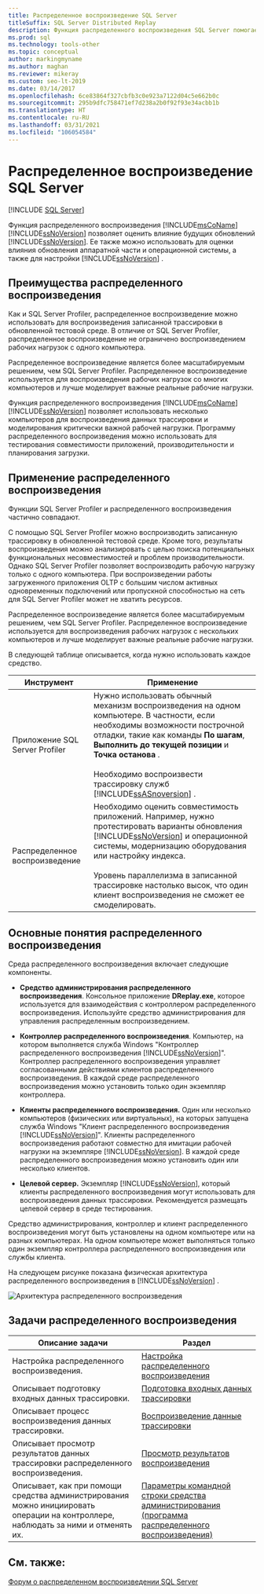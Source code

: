 ```yaml
---
title: Распределенное воспроизведение SQL Server
titleSuffix: SQL Server Distributed Replay
description: Функция распределенного воспроизведения SQL Server помогает оценить влияние будущих обновлений на SQL Server, оборудование и операционную систему, а также настройку SQL Server.
ms.prod: sql
ms.technology: tools-other
ms.topic: conceptual
author: markingmyname
ms.author: maghan
ms.reviewer: mikeray
ms.custom: seo-lt-2019
ms.date: 03/14/2017
ms.openlocfilehash: 6ce83864f327cbfb3c0e923a7122d04c5e662b0c
ms.sourcegitcommit: 295b9dfc758471ef7d238a2b0f92f93e34acbb1b
ms.translationtype: HT
ms.contentlocale: ru-RU
ms.lasthandoff: 03/31/2021
ms.locfileid: "106054584"
---
```

# <a name="sql-server-distributed-replay"></a>Распределенное воспроизведение SQL Server

 [!INCLUDE [SQL Server](../../includes/applies-to-version/sqlserver.md)]

Функция распределенного воспроизведения [!INCLUDE[msCoName](../../includes/msconame-md.md)] [!INCLUDE[ssNoVersion](../../includes/ssnoversion-md.md)] позволяет оценить влияние будущих обновлений [!INCLUDE[ssNoVersion](../../includes/ssnoversion-md.md)]. Ее также можно использовать для оценки влияния обновления аппаратной части и операционной системы, а также для настройки [!INCLUDE[ssNoVersion](../../includes/ssnoversion-md.md)] .

## <a name="benefits-of-distributed-replay"></a>Преимущества распределенного воспроизведения

Как и SQL Server Profiler, распределенное воспроизведение можно использовать для воспроизведения записанной трассировки в обновленной тестовой среде. В отличие от SQL Server Profiler, распределенное воспроизведение не ограничено воспроизведением рабочих нагрузок с одного компьютера.

Распределенное воспроизведение является более масштабируемым решением, чем SQL Server Profiler. Распределенное воспроизведение используется для воспроизведения рабочих нагрузок со многих компьютеров и лучше моделирует важные реальные рабочие нагрузки.

Функция распределенного воспроизведения [!INCLUDE[msCoName](../../includes/msconame-md.md)] [!INCLUDE[ssNoVersion](../../includes/ssnoversion-md.md)] позволяет использовать несколько компьютеров для воспроизведения данных трассировки и моделирования критически важной рабочей нагрузки. Программу распределенного воспроизведения можно использовать для тестирования совместимости приложений, производительности и планирования загрузки.

## <a name="when-to-use-distributed-replay"></a>Применение распределенного воспроизведения

Функции SQL Server Profiler и распределенного воспроизведения частично совпадают.

С помощью SQL Server Profiler можно воспроизводить записанную трассировку в обновленной тестовой среде. Кроме того, результаты воспроизведения можно анализировать с целью поиска потенциальных функциональных несовместимостей и проблем производительности. Однако SQL Server Profiler позволяет воспроизводить рабочую нагрузку только с одного компьютера. При воспроизведении работы загруженного приложения OLTP с большим числом активных одновременных подключений или пропускной способностью на сеть для SQL Server Profiler может не хватить ресурсов.

Распределенное воспроизведение является более масштабируемым решением, чем SQL Server Profiler. Распределенное воспроизведение используется для воспроизведения рабочих нагрузок с нескольких компьютеров и лучше моделирует важные реальные рабочие нагрузки.

В следующей таблице описывается, когда нужно использовать каждое средство.

|Инструмент|Применение|
|----------|---------------|
| Приложение SQL Server Profiler | Нужно использовать обычный механизм воспроизведения на одном компьютере. В частности, если необходимы возможности построчной отладки, такие как команды **По шагам**, **Выполнить до текущей позиции** и **Точка останова** .<br /><br /> Необходимо воспроизвести трассировку служб [!INCLUDE[ssASnoversion](../../includes/ssasnoversion-md.md)] . |
| Распределенное воспроизведение |Необходимо оценить совместимость приложений. Например, нужно протестировать варианты обновления [!INCLUDE[ssNoVersion](../../includes/ssnoversion-md.md)] и операционной системы, модернизацию оборудования или настройку индекса.<br /><br /> Уровень параллелизма в записанной трассировке настолько высок, что один клиент воспроизведения не сможет ее смоделировать.|  

## <a name="distributed-replay-concepts"></a>Основные понятия распределенного воспроизведения

Среда распределенного воспроизведения включает следующие компоненты.  

- **Средство администрирования распределенного воспроизведения**. Консольное приложение **DReplay.exe**, которое используется для взаимодействия с контроллером распределенного воспроизведения. Используйте средство администрирования для управления распределенным воспроизведением.  

- **Контроллер распределенного воспроизведения**. Компьютер, на котором выполняется служба Windows "Контроллер распределенного воспроизведения [!INCLUDE[ssNoVersion](../../includes/ssnoversion-md.md)]". Контроллер распределенного воспроизведения управляет согласованными действиями клиентов распределенного воспроизведения. В каждой среде распределенного воспроизведения можно установить только один экземпляр контроллера.  

- **Клиенты распределенного воспроизведения.** Один или несколько компьютеров (физических или виртуальных), на которых запущена служба Windows "Клиент распределенного воспроизведения [!INCLUDE[ssNoVersion](../../includes/ssnoversion-md.md)]". Клиенты распределенного воспроизведения работают совместно для имитации рабочей нагрузки на экземпляре [!INCLUDE[ssNoVersion](../../includes/ssnoversion-md.md)]. В каждой среде распределенного воспроизведения можно установить один или несколько клиентов.  

- **Целевой сервер.** Экземпляр [!INCLUDE[ssNoVersion](../../includes/ssnoversion-md.md)], который клиенты распределенного воспроизведения могут использовать для воспроизведения данных трассировки. Рекомендуется размещать целевой сервер в среде тестирования.

Средство администрирования, контроллер и клиент распределенного воспроизведения могут быть установлены на одном компьютере или на разных компьютерах. На одном компьютере может выполняться только один экземпляр контроллера распределенного воспроизведения или службы клиента.

На следующем рисунке показана физическая архитектура распределенного воспроизведения в [!INCLUDE[ssNoVersion](../../includes/ssnoversion-md.md)] .  

![Архитектура распределенного воспроизведения](../../tools/distributed-replay/media/distributedreplayarch.gif "Архитектура распределенного воспроизведения")  

## <a name="distributed-replay-tasks"></a>Задачи распределенного воспроизведения

|Описание задачи|Раздел|  
|----------------------|-----------|
| Настройка распределенного воспроизведения. | [Настройка распределенного воспроизведения](../../tools/distributed-replay/configure-distributed-replay.md) |
| Описывает подготовку входных данных трассировки. | [Подготовка входных данных трассировки](../../tools/distributed-replay/prepare-the-input-trace-data.md) |
| Описывает процесс воспроизведения данных трассировки. |[Воспроизведение данные трассировки](../../tools/distributed-replay/replay-trace-data.md) | 
| Описывает просмотр результатов данных трассировки распределенного воспроизведения. |[Просмотр результатов воспроизведения](../../tools/distributed-replay/review-the-replay-results.md)|
| Описывает, как при помощи средства администрирования можно инициировать операции на контроллере, наблюдать за ними и отменять их. | [Параметры командной строки средства администрирования (программа распределенного воспроизведения)](../../tools/distributed-replay/administration-tool-command-line-options-distributed-replay-utility.md) |

## <a name="see-also"></a>См. также:

[Форум о распределенном воспроизведении SQL Server](https://social.technet.microsoft.com/Forums/sl/sqldru/)